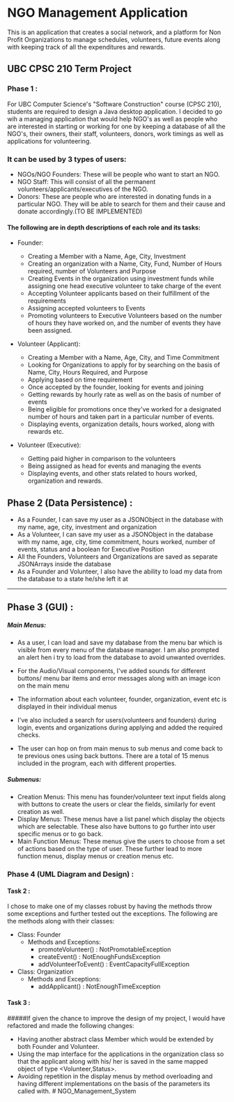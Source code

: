 
# NGO Management Application

This is an application that creates a social network, and a platform for Non Profit Organizations 
to manage schedules, volunteers, future events along with keeping track of all the expenditures and rewards.

## UBC CPSC 210 Term Project

### Phase 1 :

For UBC Computer Science's "Software Construction" course (CPSC 210), students are required 
to design a Java desktop application. I decided to go wih a managing application that would help NGO's as 
well as people who are interested in starting or working for one by keeping a database of all the NGO's, 
their owners, their staff, volunteers, donors, work timings as well as applications for volunteering.

### It can be used by 3 types of users:
* NGOs/NGO Founders: These will be people who want to start an NGO.
* NGO Staff: This will consist of all the permanent volunteers/applicants/executives of the NGO.
* Donors: These are people who are interested in donating funds in a particular NGO. They will be able to 
search for them and their cause and donate accordingly.(TO BE IMPLEMENTED)

#### The following are in depth descriptions of each role and its tasks:

* Founder:
    * Creating a Member with a Name, Age, City, Investment
    * Creating an organization with a Name, City, Fund, Number of Hours 
    required, number of Volunteers and Purpose
    * Creating Events in the organization using investment funds while assigning
    one head executive volunteer to take charge of the event
    * Accepting Volunteer applicants based on their fulfillment of
    the requirements
    * Assigning accepted volunteers to Events 
    * Promoting volunteers to Executive Volunteers based on the number of
    hours they have worked on, and the number of events they have been assigned.
    
* Volunteer (Applicant):
    * Creating a Member with a Name, Age, City, and Time Commitment
    * Looking for Organizations to apply for by searching on the basis of
    Name, City, Hours Required, and Purpose
    * Applying based on time requirement
    * Once accepted by the founder, looking for events and joining
    * Getting rewards by hourly rate as well as on the basis of number of events
    * Being eligible for promotions once they've worked for a designated number of 
    hours and taken part in a particular number of events.
    * Displaying events, organization details, hours worked, along with rewards etc.
   
* Volunteer (Executive):
    * Getting paid higher in comparison to the volunteers
    * Being assigned as head for events and managing the events
    * Displaying events, and other stats related to hours worked, organization and rewards.

## Phase 2 (Data Persistence) :

* As a Founder, I can save my user as a JSONObject in the database with my name, age, city, investment and organization
* As a Volunteer, I can save my user as a JSONObject in the database with my name, age, city, time commitment,
    hours worked, number of events, status and a boolean for Executive Position
* All the Founders, Volunteers and Organizations are saved as separate JSONArrays inside the database
* As a Founder and Volunteer, I also have the ability to load my data from the database to a state he/she left it at

---
## Phase 3 (GUI) :

##### Main Menus:
* As a user, I can load and save my database from the menu bar which is visible from every menu of the database manager.
    I am also prompted an alert hen i try to load from the database to avoid unwanted overrides. 
    
* For the Audio/Visual components, I've added sounds for different buttons/ menu bar items and error messages along with
    an image icon on the main menu

* The information about each volunteer, founder, organization, event etc is displayed in their individual menus

* I've also included a search for users(volunteers and founders) during login, events and organizations during applying 
    and added the required checks.
    
* The user can hop on from main menus to sub menus and come back to te previous ones using back buttons. There are a total
    of 15 menus included in the program, each with different properties.

##### Submenus: 
* Creation Menus: This menu has founder/volunteer text input fields along with buttons to create the users
                                or clear the fields, similarly for event creation as well.
* Display Menus: These menus have a list panel which display the objects which are selectable. These also 
                                have buttons to go further into user specific menus or to go back.
* Main Function Menus: These menus give the users to choose from a set of actions based on the type of user.
                                    These further lead to more function menus, display menus or creation menus etc. 
                                    
### Phase 4 (UML Diagram and Design) :
#### Task 2 :
 I chose to make one of my classes robust by having the methods throw some exceptions
and further tested out the exceptions. The following are the methods along with their classes:
* Class: Founder
    * Methods and Exceptions:
        * promoteVolunteer() : NotPromotableException
        * createEvent() : NotEnoughFundsException
        * addVolunteerToEvent() : EventCapacityFullException
* Class: Organization
    * Methods and Exceptions:
        * addApplicant() : NotEnoughTimeException

#### Task 3 : 
#####If given the chance to improve the design of my project, I would have refactored and made the following changes:
* Having another abstract class Member which would be extended by both Founder and Volunteer.
* Using the map interface for the applications in the organization class so that the applicant along with his/ her 
is saved in the same mapped object of type <Volunteer,Status>.
* Avoiding repetition in the display menus by method overloading and having different implementations on the basis
of the parameters its called with.
           # NGO_Management_System
